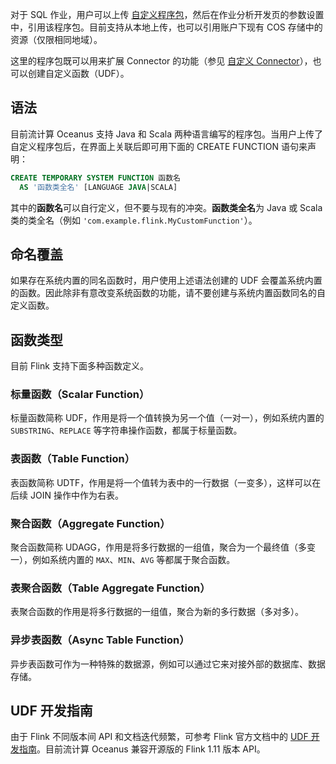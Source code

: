 对于 SQL 作业，用户可以上传 [自定义程序包](https://console.cloud.tencent.com/oceanus/resource)，然后在作业分析开发页的参数设置中，引用该程序包。目前支持从本地上传，也可以引用账户下现有 COS 存储中的资源（仅限相同地域）。

这里的程序包既可以用来扩展 Connector 的功能（参见 [自定义 Connector]()），也可以创建自定义函数（UDF）。

## 语法
目前流计算 Oceanus 支持 Java 和 Scala 两种语言编写的程序包。当用户上传了自定义程序包后，在界面上关联后即可用下面的 CREATE FUNCTION 语句来声明：
```sql
CREATE TEMPORARY SYSTEM FUNCTION 函数名
  AS '函数类全名' [LANGUAGE JAVA|SCALA]
```
其中的**函数名**可以自行定义，但不要与现有的冲突。**函数类全名**为 Java 或 Scala 类的类全名（例如 `'com.example.flink.MyCustomFunction'`）。

## 命名覆盖
如果存在系统内置的同名函数时，用户使用上述语法创建的 UDF 会覆盖系统内置的函数。因此除非有意改变系统函数的功能，请不要创建与系统内置函数同名的自定义函数。

## 函数类型
目前 Flink 支持下面多种函数定义。

### 标量函数（Scalar Function）
标量函数简称 UDF，作用是将一个值转换为另一个值（一对一），例如系统内置的 `SUBSTRING`、`REPLACE` 等字符串操作函数，都属于标量函数。

### 表函数（Table Function）
表函数简称 UDTF，作用是将一个值转为表中的一行数据（一变多），这样可以在后续 JOIN 操作中作为右表。

### 聚合函数（Aggregate Function）
聚合函数简称 UDAGG，作用是将多行数据的一组值，聚合为一个最终值（多变一），例如系统内置的 `MAX`、`MIN`、`AVG` 等都属于聚合函数。

### 表聚合函数（Table Aggregate Function）
表聚合函数的作用是将多行数据的一组值，聚合为新的多行数据（多对多）。

### 异步表函数（Async Table Function）
异步表函数可作为一种特殊的数据源，例如可以通过它来对接外部的数据库、数据存储。

## UDF 开发指南
由于 Flink 不同版本间 API 和文档迭代频繁，可参考 Flink 官方文档中的 [UDF 开发指南](https://ci.apache.org/projects/flink/flink-docs-release-1.11/zh/dev/table/functions/udfs.html#%E5%BC%80%E5%8F%91%E6%8C%87%E5%8D%97)。目前流计算 Oceanus 兼容开源版的 Flink 1.11 版本 API。
